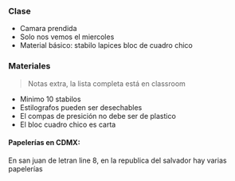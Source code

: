 ### Clase

- Camara prendida
- Solo nos vemos el miercoles
- Material básico: stabilo lapices bloc de cuadro chico

### Materiales

> Notas extra, la lista completa está en classroom

- Minimo 10 stabilos
- Estilografos pueden ser desechables
- El compas de presición no debe ser de plastico
- El bloc cuadro chico es carta

#### Papelerías en CDMX: 
En san juan de letran line 8, en la republica del salvador hay varias papelerías 